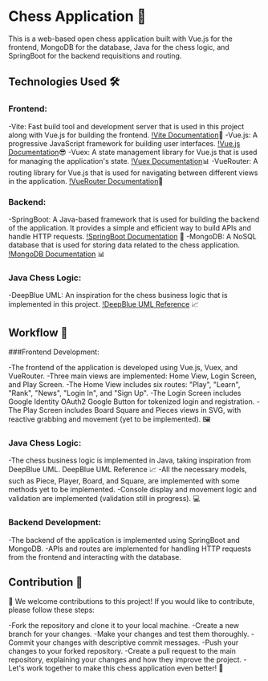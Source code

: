 # Chess Application 🏁

This is a web-based open chess application built with Vue.js for the frontend, MongoDB for the database, Java for the chess logic, and SpringBoot for the backend requisitions and routing.

## Technologies Used 🛠️

### Frontend:

-Vite: Fast build tool and development server that is used in this project along with Vue.js for building the frontend. [!Vite Documentation](https://vuejs.org/)🚀
-Vue.js: A progressive JavaScript framework for building user interfaces. [!Vue.js Documentation](https://vuejs.org/)😎
-Vuex: A state management library for Vue.js that is used for managing the application's state. [!Vuex Documentation](https://vuex.vuejs.org/)📊
-VueRouter: A routing library for Vue.js that is used for navigating between different views in the application. [!VueRouter Documentation](https://router.vuejs.org/)🚦

### Backend:

-SpringBoot: A Java-based framework that is used for building the backend of the application. It provides a simple and efficient way to build APIs and handle HTTP requests. [!SpringBoot Documentation](https://spring.io/projects/spring-boot) 🚀
-MongoDB: A NoSQL database that is used for storing data related to the chess application. [!MongoDB Documentation](https://docs.mongodb.com/) 📊

### Java Chess Logic:

-DeepBlue UML: An inspiration for the chess business logic that is implemented in this project. [!DeepBlue UML Reference](https://example.com/deepblue-uml) 📈

## Workflow 🚀

###Frontend Development:

-The frontend of the application is developed using Vue.js, Vuex, and VueRouter.
-Three main views are implemented: Home View, Login Screen, and Play Screen.
-The Home View includes six routes: "Play", "Learn", "Rank", "News", "Login In", and "Sign Up".
-The Login Screen includes Google Identity OAuth2 Google Button for tokenized login and registration.
-The Play Screen includes Board Square and Pieces views in SVG, with reactive grabbing and movement (yet to be implemented). 🖼️

### Java Chess Logic:

-The chess business logic is implemented in Java, taking inspiration from DeepBlue UML. DeepBlue UML Reference 📈
-All the necessary models, such as Piece, Player, Board, and Square, are implemented with some methods yet to be implemented.
-Console display and movement logic and validation are implemented (validation still in progress). 💻

### Backend Development:

-The backend of the application is implemented using SpringBoot and MongoDB.
-APIs and routes are implemented for handling HTTP requests from the frontend and interacting with the database.

## Contribution 🤝
👏 We welcome contributions to this project! If you would like to contribute, please follow these steps:

-Fork the repository and clone it to your local machine.
-Create a new branch for your changes.
-Make your changes and test them thoroughly.
-Commit your changes with descriptive commit messages.
-Push your changes to your forked repository.
-Create a pull request to the main repository, explaining your changes and how they improve the project.
-Let's work together to make this chess application even better! 🚀
